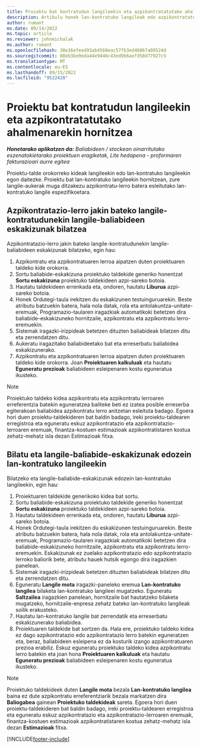 ```yaml
---
title: Proiektu bat kontratudun langileekin eta azpikontratatutako ahalmenarekin hornitzea
description: Artikulu honek lan-kontratuko langileak edo azpikontratatutako gaitasuna erabiliz proiektuaren eskakizunak nola bete daitezkeen azaltzen du Microsoft Dynamics 365 Project Operations.
author: rumant
ms.date: 09/14/2022
ms.topic: article
ms.reviewer: johnmichalak
ms.author: rumant
ms.openlocfilehash: 30e16efeed93ab4568eac57fb3ed46067a08524d
ms.sourcegitcommit: 08eb3be9eda44e9446c43ed9b6aefd58d77927c5
ms.translationtype: MT
ms.contentlocale: eu-ES
ms.lasthandoff: 09/15/2022
ms.locfileid: "9522420"
---
```

# <a name="staffing-a-project-with-contract-workers-and-subcontracted-capacity"></a>Proiektu bat kontratudun langileekin eta azpikontratatutako ahalmenarekin hornitzea

_**Honetarako aplikatzen da:** Baliabideen / stockean oinarritutako eszenatokietarako proiektuen eragiketak, Lite hedapena - proformaren fakturazioari aurre egitea_

Proiektu-talde orokorreko kideak langileekin edo lan-kontratuko langileekin egon daitezke. Proiektu bat lan-kontratuko langileekin hornitzean, zure langile-aukerak muga ditzakezu azpikontratu-lerro batera esleitutako lan-kontratuko langile espezifikoetara. 

## <a name="search-for-staff-resource-requirements-with-contract-workers-that-belong-to-a-specific-subcontract-line"></a>Azpikontratazio-lerro jakin bateko langile-kontratudunekin langile-baliabideen eskakizunak bilatzea

Azpikontratazio-lerro jakin bateko langile-kontratudunekin langile-baliabideen eskakizunak bilatzeko, egin hau:

1. Azpikontratu eta azpikontratuaren lerroa aipatzen duten proiektuaren taldeko kide orokorra.
2. Sortu baliabide-eskakizuna proiektuko taldekide generiko honentzat **Sortu eskakizuna** proiektuko taldekideen azpi-sareko botoia.
3. Hautatu taldekideen errenkada eta, ondoren, hautatu **Liburua** azpi-sareko botoia. 
4. Honek Ordutegi-taula irekitzen du eskakizunen testuinguruarekin. Beste atributu batzuekin batera, hala nola datak, rola eta antolakuntza-unitate-eremuak, Programazio-taularen iragazkiak automatikoki betetzen dira baliabide-eskakizuneko hornitzaile, azpikontratu eta azpikontratu lerro-eremuekin.
5. Sistemak iragazki-irizpideak betetzen dituzten baliabideak bilatzen ditu eta zerrendatzen ditu. 
6. Aukeratu iragazitako baliabideetako bat eta erreserbatu baliabidea eskakizunerako. 
7. Azpikontratu eta azpikontratuaren lerroa aipatzen duten proiektuaren taldeko kide orokorra. Joan **Proiektuaren kalkuluak** eta hautatu **Eguneratu prezioak** baliabideen esleipenaren kostu eguneratua ikusteko. 

> [!NOTE]
> Proiektuko taldeko kidea azpikontratu eta azpikontratu lerroaren erreferentzia batekin eguneratzea baliteke beti ez izatea posible erreserba egiterakoan baliabidea azpikontratu lerro anitzetan esleituta badago. Egoera hori duen proiektu-taldekideren bat baldin badago, ireki proiektu-taldearen erregistroa eta eguneratu eskuz azpikontratazio eta azpikontratazio-lerroaren eremuak, finantza-kostuen estimazioak azpikontratistaren kostua zehatz-mehatz isla dezan Estimazioak fitxa.

## <a name="search-for-and-staff-resource-requirements-with-any-contract-worker"></a>Bilatu eta langile-baliabide-eskakizunak edozein lan-kontratuko langileekin

Bilatzeko eta langile-baliabide-eskakizunak edozein lan-kontratuko langileekin, egin hau:

1. Proiektuaren taldekide generikoko kidea bat sortu.
2. Sortu baliabide-eskakizuna proiektuko taldekide generiko honentzat **Sortu eskakizuna** proiektuko taldekideen azpi-sareko botoia.
3. Hautatu taldekideen errenkada eta, ondoren, hautatu **Liburua** azpi-sareko botoia. 
4. Honek Ordutegi-taula irekitzen du eskakizunen testuinguruarekin. Beste atributu batzuekin batera, hala nola datak, rola eta antolakuntza-unitate-eremuak, Programazio-taularen iragazkiak automatikoki betetzen dira baliabide-eskakizuneko hornitzaile, azpikontratu eta azpikontratu lerro-eremuekin. Eskakizunak ez zuelako azpikontratazio edo azpikontratazio lerroko baliorik bete, atributu hauek hutsik egongo dira iragazkien panelean.
5. Sistemak iragazki-irizpideak betetzen dituzten baliabideak bilatzen ditu eta zerrendatzen ditu.
6. Eguneratu **Langile mota** iragazki-paneleko eremua **Lan-kontratuko langilea** bilaketa lan-kontratuko langileei mugatzeko. Eguneratu **Saltzailea** iragazkien panelean, hornitzaile bat hautatzeko bilaketa mugatzeko, hornitzaile-enpresa zehatz bateko lan-kontratuko langileak soilik erakusteko.
7. Hautatu lan-kontratuko langile bat zerrendatik eta erreserbatu eskakizunerako baliabidea.
8. Proiektuaren taldekide bat sortzen da. Hala ere, proiektuko taldeko kidea ez dago azpikontratazio edo azpikontratazio lerro batekin eguneratzen eta, beraz, baliabideen esleipena ez da kosturik izango azpikontratuaren prezioa erabiliz. Eskuz eguneratu proiektuko taldeko kidea azpikontratu lerro batekin eta joan hona **Proiektuaren kalkuluak** eta hautatu **Eguneratu prezioak** baliabideen esleipenaren kostu eguneratua ikusteko.

> [!NOTE]
> Proiektuko taldekideek duten **Langile mota** bezala **Lan-kontratuko langilea** baina ez dute azpikontratu erreferentziarik bezala markatzen dira **Baliogabea** gainean **Proiektuko taldekideak** sareta. Egoera hori duen proiektu-taldekideren bat baldin badago, ireki proiektu-taldearen erregistroa eta eguneratu eskuz azpikontratazio eta azpikontratazio-lerroaren eremuak, finantza-kostuen estimazioak azpikontratistaren kostua zehatz-mehatz isla dezan **Estimazioak** fitxa. 


[!INCLUDE[footer-include](../../includes/footer-banner.md)]
